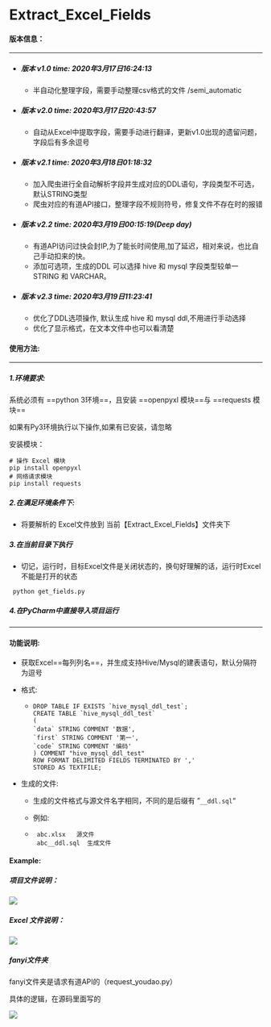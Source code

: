 # Extract_Excel_Fields

#### 版本信息：

-----

- ##### 版本 v1.0    time: 2020年3月17日16:24:13

  - 半自动化整理字段，需要手动整理csv格式的文件 /semi_automatic 

- ##### 版本 v2.0    time: 2020年3月17日20:43:57
  - 自动从Excel中提取字段，需要手动进行翻译，更新v1.0出现的遗留问题，字段后有多余逗号

- ##### 版本 v2.1    time: 2020年3月18日01:18:32
  - 加入爬虫进行全自动解析字段并生成对应的DDL语句，字段类型不可选，默认STRING类型
  - 爬虫对应的有道API接口，整理字段不规则符号，修复文件不存在时的报错

- ##### 版本 v2.2    time: 2020年3月19日00:15:19(Deep day)
  - 有道API访问过快会封IP,为了能长时间使用,加了延迟，相对来说，也比自己手动扣来的快。
  - 添加可选项，生成的DDL 可以选择 hive 和 mysql 字段类型较单一  STRING 和 VARCHAR。

- ##### 版本 v2.3    time: 2020年3月19日11:23:41
  - 优化了DDL选项操作, 默认生成 hive 和 mysql ddl,不用进行手动选择
  - 优化了显示格式，在文本文件中也可以看清楚

#### 使用方法:

----

##### 1.环境要求:

系统必须有 ==python 3环境==，且安装 ==openpyxl 模块==与  ==requests 模块==

如果有Py3环境执行以下操作,如果有已安装，请忽略

安装模块：        

```xml-dtd
# 操作 Excel 模块    
pip install openpyxl        
# 网络请求模块
pip install requests    
```

##### 2.在满足环境条件下:

- 将要解析的 Excel文件放到 当前【Extract_Excel_Fields】文件夹下

##### 3.在当前目录下执行

- 切记，运行时，目标Excel文件是关闭状态的，换句好理解的话，运行时Excel不能是打开的状态

```xml-dtd
 python get_fields.py
```

#####  4.在PyCharm中直接导入项目运行

----



#### 功能说明:

- 获取Excel==每列列名==，并生成支持Hive/Mysql的建表语句，默认分隔符为逗号

- 格式:

  - ```xml-dtd
    DROP TABLE IF EXISTS `hive_mysql_ddl_test`;
    CREATE TABLE `hive_mysql_ddl_test`
    (  
    `data` STRING COMMENT '数据', 
    `first` STRING COMMENT '第一', 
    `code` STRING COMMENT '编码'  
    ) COMMENT "hive_mysql_ddl_test"
    ROW FORMAT DELIMITED FIELDS TERMINATED BY ','
    STORED AS TEXTFILE;
    ```

- 生成的文件:     

  - 生成的文件格式与源文件名字相同，不同的是后缀有    ”`__ddl.sql`“    

  - 例如:        

  - ```xml-dtd
     abc.xlsx   源文件
     abc__ddl.sql  生成文件
    ```

    

#### Example:

##### 项目文件说明：

![](G:\ProgramFiles\SystemTools\markdownpad_ttrar\WordCach\Images\Extract_Excle_Fields\explain.png)



##### Excel 文件说明：

![](G:\ProgramFiles\SystemTools\markdownpad_ttrar\WordCach\Images\Extract_Excle_Fields\excle_file.png)



##### fanyi文件夹

fanyi文件夹是请求有道API的（request_youdao.py）

具体的逻辑，在源码里面写的

![](G:\ProgramFiles\SystemTools\markdownpad_ttrar\WordCach\Images\Extract_Excle_Fields\request_youdao.png)



